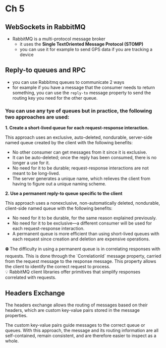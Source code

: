 # Ch 5

## WebSockets in RabbitMQ

- RabbitMQ is a multi-protocol message broker
    - it uses the **Single TextOriented Message Protocol (STOMP)**
    - you can use it for example to send GPS data if you are tracking a device

## Reply-to queues and RPC

- you can use Rabbitmq queues to communicate 2 ways
- for example if you have a message that the consumer needs to return something, you can use the `reply-to` message property to send the routing key you need for the other queue.

### **You can use any tye of queues but in practice, the following two approaches are used:**

 **1. Create a short-lived queue for each request-response interaction.** 

This approach uses an exclusive, auto-deleted, nondurable, server-side named queue created by the client with the following benefits:

- No other consumer can get messages from it since it is exclusive.
- It can be auto-deleted; once the reply has been consumed, there is no longer a use for it.
- No need for it to be durable; request-response interactions are not meant to be long-lived.
- The server generates a unique name, which relieves the client from having to figure out a unique naming scheme.

 **2. Use a permanent reply-to queue specific to the client** 

This approach uses a nonexclusive, non-automatically deleted, nondurable, client-side named queue with the following benefits:

- No need for it to be durable, for the same reason explained previously.
- No need for it to be exclusive—a different consumer will be used for each request-response interaction.
- A permanent queue is more efficient than using short-lived queues with each request since creation and deletion are expensive operations.

<aside>
⛔ The difficulty in using a permanent queue is in correlating responses with requests. This is done through the `CorrelationId` message property, carried from the request message to the response message. This property allows the client to identify the correct request to process.

</aside>

<aside>
💡 RabbitMQ client libraries offer primitives that simplify responses
correlated with requests.

</aside>

## Headers Exchange

The headers exchange allows the routing of messages based on their headers, which are custom key-value pairs stored in the message properties. 

The custom key-value pairs guide messages to the correct queue or queues. With this approach, the message and its routing information are all self-contained, remain consistent, and are therefore easier to inspect as a whole.